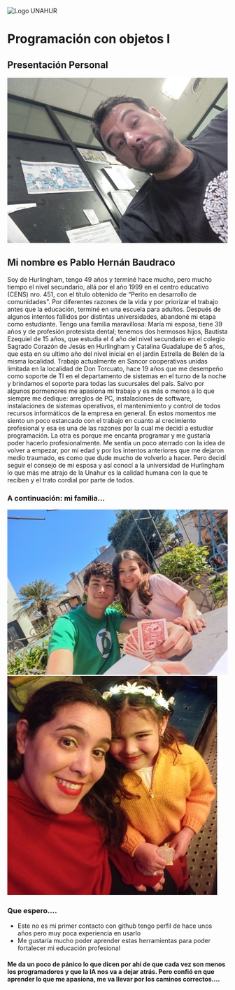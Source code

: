 ![Logo UNAHUR](./UNAHUR.png)

# Programación con objetos I
## Presentación Personal
![Logo UNAHUR](./cara640x480.png)
## Mi nombre es Pablo Hernán Baudraco
Soy de Hurlingham, tengo 49 años y terminé hace mucho, pero mucho tiempo el nivel secundario, allá por el año 1999 en el centro educativo (CENS) nro. 451, con el título obtenido de “Perito en desarrollo de comunidades”. Por diferentes razones de la vida y por priorizar el trabajo antes que la educación, terminé en una escuela para adultos. Después de algunos intentos fallidos por distintas universidades, abandoné mi etapa como estudiante.
Tengo una familia maravillosa: María mi esposa, tiene 39 años y de profesión protesista dental; tenemos dos hermosos hijos, Bautista Ezequiel de 15 años, que estudia el 4 año del nivel secundario en el colegio Sagrado Corazón de Jesús en Hurlingham y Catalina Guadalupe de 5 años, que esta en su ultimo año del nivel inicial en el jardín Estrella de Belén de la misma localidad.
Trabajo actualmente en Sancor cooperativas unidas limitada en la localidad de Don Torcuato, hace 19 años que me desempeño como soporte de TI en el departamento de sistemas en el turno de la noche y brindamos el soporte para todas las sucursales del país. Salvo por algunos pormenores me apasiona mi trabajo y es más o menos a lo que siempre me dedique: arreglos de PC, instalaciones de software, instalaciones de sistemas operativos, el mantenimiento y control de todos recursos informáticos de la empresa en general. En estos momentos me siento un poco estancado con el trabajo en cuanto al crecimiento profesional y esa es una de las razones por la cual me decidí a estudiar programación. La otra es porque me encanta programar y me gustaría poder hacerlo profesionalmente.
Me sentía un poco aterrado con la idea de volver a empezar, por mi edad y por los intentos anteriores que me dejaron medio traumado, es como que dude mucho de volverlo a hacer. Pero decidí seguir el consejo de mi esposa y así conocí a la universidad de Hurlingham lo que más me atrajo de la Unahur es la calidad humana con la que te reciben y el trato cordial por parte de todos. 
### A continuación: mi familia...
![Fotos_1](./Hijos640x480.jpg)
![Foto_2](./20250712_181015.jpg)

### Que espero....
- Este no es mi primer contacto con github tengo perfil de hace unos años pero muy poca experiencia en usarlo
- Me gustaría mucho poder aprender estas herramientas para poder fortalecer mi educación profesional

#### Me da un poco de pánico lo que dicen por ahí de que cada vez son menos los programadores y que la IA nos va a dejar atrás. Pero confió en que aprender lo que me apasiona, me va llevar por los caminos correctos....
